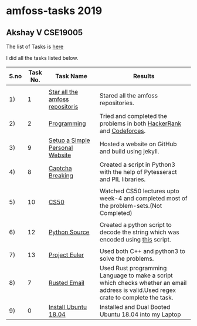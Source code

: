 #      amfoss-tasks 2019 

## Akshay V CSE19005


The list of Tasks is [here](https://drive.google.com/open?id=1abdDbqFDV9XSf3JWNHxyYL1-01j1q9qI)


I did all the tasks listed below.

 
| **S.no** |   **Task No.**    | **Task Name**             | **Results** |
| ---- | ----------- | --------------------- | ------- |
|      |             |                       |         |
| 1)  |  1          | [Star all the amfoss repositoris](/task-1)           |  Stared all the amfoss repositories. |
| 2)  |  2          | [Programming](/task-2) | Tried and completed the problems in both [HackerRank](/task-2/HackerRank) and [Codeforces](/task-2/Codeforces). |
| 3)  |  9         | [Setup a Simple Personal Website](/task-9)       |  Hosted a website on GitHub and build using jekyll. |
|  4) |  8         | [Captcha Breaking](/task-8) | Created a script in Python3 with the help of Pytesseract and PIL libraries.    |
|      |              |                       |          |
| 5)  |  10          | [CS50](/task-10)       |  Watched CS50 lectures upto week-4 and completed most of the problem-sets.(Not Completed) |
|      |             |                       |     |
| 6)  |  12         |    [Python Source](/task-12)     |Created a python script to decode the string which was encoded using [this](https://drive.google.com/file/d/0B3sOPp4yzeLTdHZiazhmNFZ2VEE/view) script.|
|      |             |                       |     |
| 7)  | 13 | [Project Euler](/task-13)      |  Used both C++ and python3 to solve the problems.|
| 8)  |7|[Rusted Email](/task-7)|Used Rust programming Language to make a script which checks whether an email address is valid.Used regex crate to complete the task.|
|9)|0|[Install Ubuntu 18.04](/task-0)|Installed and Dual Booted Ubuntu 18.04 into my Laptop|


